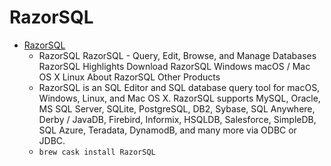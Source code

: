 # RazorSQL
- [RazorSQL](https://razorsql.com/)
  -  RazorSQL RazorSQL - Query, Edit, Browse, and Manage Databases RazorSQL Highlights Download RazorSQL Windows macOS / Mac OS X Linux About RazorSQL Other Products
  - RazorSQL is an SQL Editor and SQL database query tool for macOS, Windows, Linux, and Mac OS X. RazorSQL supports MySQL, Oracle, MS SQL Server, SQLite, PostgreSQL, DB2, Sybase, SQL Anywhere, Derby / JavaDB, Firebird, Informix, HSQLDB, Salesforce, SimpleDB, SQL Azure, Teradata, DynamodB, and many more via ODBC or JDBC.
  - `brew cask install RazorSQL`
